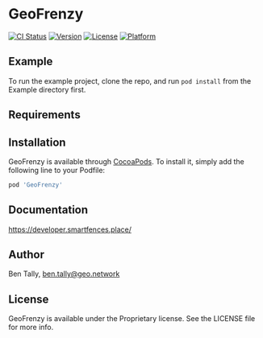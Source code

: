 # GeoFrenzy

[![CI Status](https://img.shields.io/travis/shbli/GeoFrenzy.svg?style=flat)](https://travis-ci.org/shbli/GeoFrenzy)
[![Version](https://img.shields.io/cocoapods/v/GeoFrenzy.svg?style=flat)](https://cocoapods.org/pods/GeoFrenzy)
[![License](https://img.shields.io/cocoapods/l/GeoFrenzy.svg?style=flat)](https://cocoapods.org/pods/GeoFrenzy)
[![Platform](https://img.shields.io/cocoapods/p/GeoFrenzy.svg?style=flat)](https://cocoapods.org/pods/GeoFrenzy)

## Example

To run the example project, clone the repo, and run `pod install` from the Example directory first.

## Requirements

## Installation

GeoFrenzy is available through [CocoaPods](https://cocoapods.org). To install
it, simply add the following line to your Podfile:

```ruby
pod 'GeoFrenzy'
```
## Documentation

https://developer.smartfences.place/

## Author

Ben Tally, ben.tally@geo.network

## License

GeoFrenzy is available under the Proprietary license. See the LICENSE file for more info.
